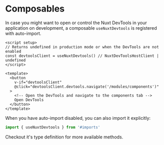 # Composables

In case you might want to open or control the Nuxt DevTools in your application on development, a composable `useNuxtDevtools` is registered with auto-import.

```vue
<script setup>
// Returns undefined in production mode or when the DevTools are not enabled
const devtoolsClient = useNuxtDevtools() // NuxtDevToolsHostClient | undefined
</script>

<template>
  <button
    v-if="devtoolsClient"
    @click="devtoolsClient.devtools.navigate('/modules/components')"
  >
    <!-- Open the DevTools and navigate to the components tab -->
    Open DevTools
  </button>
</template>
```

When you have auto-import disabled, you can also import it explicitly:

```ts
import { useNuxtDevtools } from '#imports'
```

Checkout it's type definition for more available methods.
